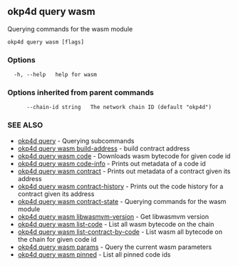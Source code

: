 ## okp4d query wasm

Querying commands for the wasm module

```
okp4d query wasm [flags]
```

### Options

```
  -h, --help   help for wasm
```

### Options inherited from parent commands

```
      --chain-id string   The network chain ID (default "okp4d")
```

### SEE ALSO

* [okp4d query](okp4d_query.md)	 - Querying subcommands
* [okp4d query wasm build-address](okp4d_query_wasm_build-address.md)	 - build contract address
* [okp4d query wasm code](okp4d_query_wasm_code.md)	 - Downloads wasm bytecode for given code id
* [okp4d query wasm code-info](okp4d_query_wasm_code-info.md)	 - Prints out metadata of a code id
* [okp4d query wasm contract](okp4d_query_wasm_contract.md)	 - Prints out metadata of a contract given its address
* [okp4d query wasm contract-history](okp4d_query_wasm_contract-history.md)	 - Prints out the code history for a contract given its address
* [okp4d query wasm contract-state](okp4d_query_wasm_contract-state.md)	 - Querying commands for the wasm module
* [okp4d query wasm libwasmvm-version](okp4d_query_wasm_libwasmvm-version.md)	 - Get libwasmvm version
* [okp4d query wasm list-code](okp4d_query_wasm_list-code.md)	 - List all wasm bytecode on the chain
* [okp4d query wasm list-contract-by-code](okp4d_query_wasm_list-contract-by-code.md)	 - List wasm all bytecode on the chain for given code id
* [okp4d query wasm params](okp4d_query_wasm_params.md)	 - Query the current wasm parameters
* [okp4d query wasm pinned](okp4d_query_wasm_pinned.md)	 - List all pinned code ids


